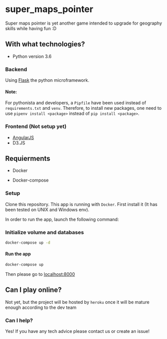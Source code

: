 # super_maps_pointer

Super maps pointer is yet another game intended to upgrade for geography skills while having fun :D

## With what technologies?

* Python version 3.6

### Backend

Using [Flask](http://flask.pocoo.org/) the python microframework.

#### Note:

For pythonista and developers, a `Pipfile` have been used instead of `requirements.txt` and `venv`.
Therefore, to install new packages, one need to use `pipenv install <package>` instead of `pip install <package>`.

### Frontend (Not setup yet)

* [AngularJS](https://angularjs.org/)
* D3.JS

## Requierments

* Docker

* Docker-compose

### Setup

Clone this repository.
This app is running with `Docker`. First install it (It has been tested on UNIX and Windows env).

In order to run the app, launch the following command:

### Initialize volume and databases

```bash
docker-compose up -d
```

#### Run the app

```bash
docker-compose up
```

Then please go to [localhost:8000](127.0.0.1:8000)

## Can I play online?

Not yet, but the project will be hosted by `heroku` once it will be mature enough according to the dev team

### Can I help?

Yes! If you have any tech advice please contact us or create an issue!
